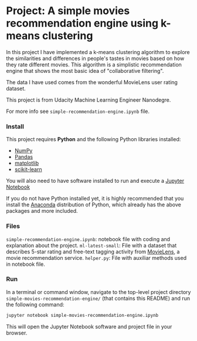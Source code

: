 # Project: A simple movies recommendation engine using k-means clustering

In this project I have implemented a k-means clustering algorithm to explore the similarities and differences in people's tastes in movies based on how they rate different movies. This algorithm is a simplistic recommendation engine that shows the most basic idea of "collaborative filtering".

The data I have used comes from the wonderful MovieLens user rating dataset.

This project is from Udacity Machine Learning Engineer Nanodegre.

For more info see `simple-recommendation-engine.ipynb` file.

### Install

This project requires **Python** and the following Python libraries installed:

- [NumPy](http://www.numpy.org/)
- [Pandas](http://pandas.pydata.org/)
- [matplotlib](http://matplotlib.org/)
- [scikit-learn](http://scikit-learn.org/stable/)

You will also need to have software installed to run and execute a [Jupyter Notebook](http://ipython.org/notebook.html)

If you do not have Python installed yet, it is highly recommended that you install the [Anaconda](http://continuum.io/downloads) distribution of Python, which already has the above packages and more included. 

### Files

`simple-recommendation-engine.ipynb`: notebook file with coding and explanation about the project. 
`ml-latest-small`: File with a dataset that describes 5-star rating and free-text tagging activity from [MovieLens](http://movielens.org), a movie recommendation service.
`helper.py`: File with auxiliar methods used in notebook file.

### Run

In a terminal or command window, navigate to the top-level project directory `
simple-movies-recommendation-engine/` (that contains this README) and run the following command:

```bash
jupyter notebook simple-movies-recommendation-engine.ipynb
```  

This will open the Jupyter Notebook software and project file in your browser.
